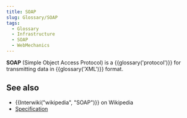 ```yaml
---
title: SOAP
slug: Glossary/SOAP
tags:
  - Glossary
  - Infrastructure
  - SOAP
  - WebMechanics
---
```

<p><strong>SOAP</strong> (Simple Object Access Protocol) is a {{glossary('protocol')}} for transmitting data in {{glossary('XML')}} format.

  <h2 id="see_also">See also</h2>

<ul>
 <li>{{Interwiki("wikipedia", "SOAP")}} on Wikipedia</li>
 <li><a href="https://www.w3.org/TR/soap12-part1/">Specification</a></li>
</ul>
